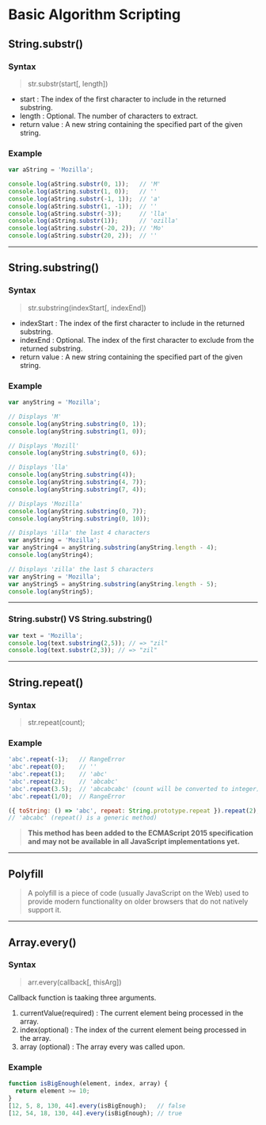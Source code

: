 # Basic Algorithm Scripting
## String.substr()
### Syntax
> str.substr(start[, length])

* start : The index of the first character to include in the returned substring.
* length : Optional. The number of characters to extract.
* return value : A new string containing the specified part of the given string.

### Example

```javascript
var aString = 'Mozilla';

console.log(aString.substr(0, 1));   // 'M'
console.log(aString.substr(1, 0));   // ''
console.log(aString.substr(-1, 1));  // 'a'
console.log(aString.substr(1, -1));  // ''
console.log(aString.substr(-3));     // 'lla'
console.log(aString.substr(1));      // 'ozilla'
console.log(aString.substr(-20, 2)); // 'Mo'
console.log(aString.substr(20, 2));  // ''
```

<hr>

## String.substring()

### Syntax

> str.substring(indexStart[, indexEnd])

* indexStart : The index of the first character to include in the returned substring.
* indexEnd : Optional. The index of the first character to exclude from the returned substring.
* return value : A new string containing the specified part of the given string.

### Example
```javascript
var anyString = 'Mozilla';

// Displays 'M'
console.log(anyString.substring(0, 1));
console.log(anyString.substring(1, 0));

// Displays 'Mozill'
console.log(anyString.substring(0, 6));

// Displays 'lla'
console.log(anyString.substring(4));
console.log(anyString.substring(4, 7));
console.log(anyString.substring(7, 4));

// Displays 'Mozilla'
console.log(anyString.substring(0, 7));
console.log(anyString.substring(0, 10));
```

```javascript
// Displays 'illa' the last 4 characters
var anyString = 'Mozilla';
var anyString4 = anyString.substring(anyString.length - 4);
console.log(anyString4);

// Displays 'zilla' the last 5 characters
var anyString = 'Mozilla';
var anyString5 = anyString.substring(anyString.length - 5);
console.log(anyString5);
```

<hr>

### String.substr() VS String.substring()

```javascript
var text = 'Mozilla';
console.log(text.substring(2,5)); // => "zil"
console.log(text.substr(2,3)); // => "zil"
```

<hr>

## String.repeat()

### Syntax
> str.repeat(count);

### Example
```javascript
'abc'.repeat(-1);   // RangeError
'abc'.repeat(0);    // ''
'abc'.repeat(1);    // 'abc'
'abc'.repeat(2);    // 'abcabc'
'abc'.repeat(3.5);  // 'abcabcabc' (count will be converted to integer)
'abc'.repeat(1/0);  // RangeError

({ toString: () => 'abc', repeat: String.prototype.repeat }).repeat(2);
// 'abcabc' (repeat() is a generic method)
```

> **This method has been added to the ECMAScript 2015 specification and may not be available in all JavaScript implementations yet.**

<hr>

## Polyfill

> A polyfill is a piece of code (usually JavaScript on the Web) used to provide modern functionality on older browsers that do not natively support it.

<hr>

## Array.every()

### Syntax

> arr.every(callback[, thisArg])

Callback function is taaking three arguments.
1. currentValue(required) : The current element being processed in the array.
1. index(optional) : The index of the current element being processed in the array.
1. array (optional) : The array every was called upon.

### Example

```javascript
function isBigEnough(element, index, array) {
  return element >= 10;
}
[12, 5, 8, 130, 44].every(isBigEnough);   // false
[12, 54, 18, 130, 44].every(isBigEnough); // true
```
